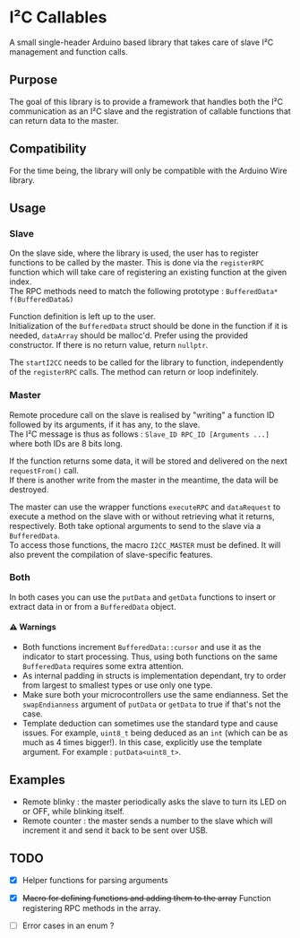 # I²C Callables

A small single-header Arduino based library that takes care of slave I²C management and function calls.

## Purpose

The goal of this library is to provide a framework that handles both the I²C communication as an I²C slave and the registration of callable functions that can return data to the master.

## Compatibility

For the time being, the library will only be compatible with the Arduino Wire library.

## Usage
### Slave

On the slave side, where the library is used, the user has to register functions to be called by the master.
This is done via the `registerRPC` function which will take care of registering an existing function at the given index.  
The RPC methods need to match the following prototype : `BufferedData* f(BufferedData&)`

Function definition is left up to the user.  
Initialization of the `BufferedData` struct should be done in the function if it is needed, `dataArray` should be malloc'd. Prefer using the provided constructor.
If there is no return value, return `nullptr`.

The `startI2CC` needs to be called for the library to function, independently of the `registerRPC` calls. The method can return or loop indefinitely.

### Master

Remote procedure call on the slave is realised by "writing" a function ID followed by its arguments, if it has any, to the slave.  
The I²C message is thus as follows : `Slave_ID RPC_ID [Arguments ...]` where both IDs are 8 bits long.

If the function returns some data, it will be stored and delivered on the next `requestFrom()` call.  
If there is another write from the master in the meantime, the data will be destroyed.

The master can use the wrapper functions `executeRPC` and `dataRequest` to execute a method on the slave with or without retrieving what it returns, respectively.
Both take optional arguments to send to the slave via a `BufferedData`.  
To access those functions, the macro `I2CC_MASTER` must be defined. It will also prevent the compilation of slave-specific features.

### Both

In both cases you can use the `putData` and `getData` functions to insert or extract data in or from a `BufferedData` object.  

#### ⚠️ Warnings

 - Both functions increment `BufferedData::cursor` and use it as the indicator to start processing. Thus, using both functions on the same `BufferedData` requires some extra attention.
 - As internal padding in structs is implementation dependant, try to order from largest to smallest types or use only one type.
 - Make sure both your microcontrollers use the same endianness. Set the `swapEndianness` argument of `putData` or `getData` to true if that's not the case.
 - Template deduction can sometimes use the standard type and cause issues. For example, `uint8_t` being deduced as an `int` (which can be as much as 4 times bigger!). In this case, explicitly use the template argument. For example : `putData<uint8_t>`.

## Examples

 - Remote blinky : the master periodically asks the slave to turn its LED on or OFF, while blinking itself.
 - Remote counter : the master sends a number to the slave which will increment it and send it back to be sent over USB.

## TODO

 - [x] Helper functions for parsing arguments
 - [x] ~~Macro for defining functions and adding them to the array~~ Function registering RPC methods in the array.
 - [ ] Error cases in an enum ?
 